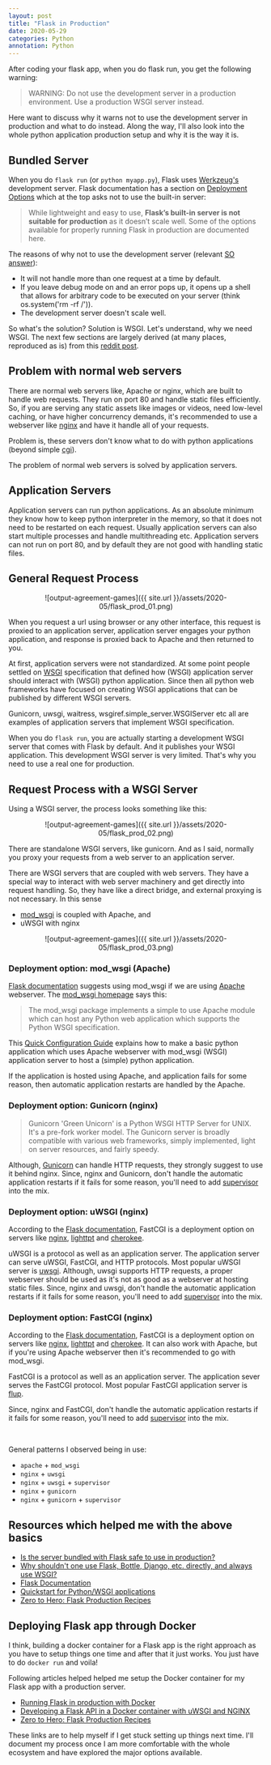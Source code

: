 ```yaml
---
layout: post
title: "Flask in Production"
date: 2020-05-29
categories: Python
annotation: Python
---
```



After coding your flask app, when you do flask run, you get the following warning:

> WARNING: Do not use the development server in a production environment.
> Use a production WSGI server instead.

Here want to discuss why it warns not to use the development server in production and what to do instead. Along the way, I'll also look into the whole python application production setup and why it is the way it is.

## Bundled Server

When you do `flask run` (or `python myapp.py`), Flask uses [Werkzeug's](https://palletsprojects.com/p/werkzeug/) development server. Flask documentation has a section on [Deployment Options](https://flask.palletsprojects.com/en/1.1.x/deploying/) which at the top asks not to use the built-in server:

> While lightweight and easy to use, **Flask’s built-in server is not suitable for production** as it doesn’t scale well. Some of the options available for properly running Flask in production are documented here.

The reasons of why not to use the development server (relevant [SO answer](https://stackoverflow.com/a/12269934/2650427)):

- It will not handle more than one request at a time by default.
- If you leave debug mode on and an error pops up, it opens up a shell that allows for arbitrary code to be executed on your server (think os.system('rm -rf /')).
- The development server doesn't scale well.

So what's the solution? Solution is WSGI. Let's understand, why we need WSGI. The next few sections are largely derived (at many places, reproduced as is) from this [reddit post](https://www.reddit.com/r/Python/comments/8bb102/why_shouldnt_one_use_flask_bottle_django_etc/dx5qklz/).

## Problem with normal web servers

There are normal web servers like, Apache or nginx, which are built to handle web requests. They run on port 80 and handle static files efficiently. So, if you are serving any static assets like images or videos, need low-level caching, or have higher concurrency demands, it's recommended to use a webserver like [nginx](http://nginx.org/) and have it handle all of your requests.

Problem is, these servers don't know what to do with python applications (beyond simple [cgi](https://en.wikipedia.org/wiki/Common_Gateway_Interface)).

The problem of normal web servers is solved by application servers.

## Application Servers

Application servers can run python applications. As an absolute minimum they know how to keep python interpreter in the memory, so that it does not need to be restarted on each request. Usually application servers can also start multiple processes and handle multithreading etc. Application servers can not run on port 80, and by default they are not good with handling static files.

## General Request Process

<span style="display:block;text-align:center">
![output-agreement-games]({{ site.url }}/assets/2020-05/flask_prod_01.png)
</span>

When you request a url using browser or any other interface, this request is proxied to an application server, application server engages your python application, and response is proxied back to Apache and then returned to you.

At first, application servers were not standardized. At some point people settled on [WSGI](https://en.wikipedia.org/wiki/Web_Server_Gateway_Interface) specification that defined how (WSGI) application server should interact with (WSGI) python application. Since then all python web frameworks have focused on creating WSGI applications that can be published by different WSGI servers.

Gunicorn, uwsgi, waitress, wsgiref.simple_server.WSGIServer etc all are examples of application servers that implement WSGI specification.

When you do `flask run`, you are actually starting a development WSGI server that comes with Flask by default. And it publishes your WSGI application. This development WSGI server is very limited. That's why you need to use a real one for production.

## Request Process with a WSGI Server

Using a WSGI server, the process looks something like this:

<span style="display:block;text-align:center">
![output-agreement-games]({{ site.url }}/assets/2020-05/flask_prod_02.png)
</span>

There are standalone WSGI servers, like gunicorn. And as I said, normally you proxy your requests from a web server to an application server.

There are WSGI servers that are coupled with web servers. They have a special way to interact with web server machinery and get directly into request handling. So, they have like a direct bridge, and external proxying is not necessary. In this sense

- [mod_wsgi](https://modwsgi.readthedocs.io/en/develop/) is coupled with Apache, and
- uWSGI with nginx


<span style="display:block;text-align:center">
![output-agreement-games]({{ site.url }}/assets/2020-05/flask_prod_03.png)
</span>

### Deployment option: mod_wsgi (Apache)

[Flask documentation](https://flask.palletsprojects.com/en/1.1.x/deploying/mod_wsgi/) suggests using mod_wsgi if we are using [Apache](https://httpd.apache.org/) webserver. The [mod_wsgi homepage](https://modwsgi.readthedocs.io/en/develop/) says this:

> The mod_wsgi package implements a simple to use Apache module which can host any Python web application which supports the Python WSGI specification.

This [Quick Configuration Guide](https://modwsgi.readthedocs.io/en/develop/user-guides/quick-configuration-guide.html) explains how to make a basic python application which uses Apache webserver with mod_wsgi (WSGI) application server to host a (simple) python application.

If the application is hosted using Apache, and application fails for some reason, then automatic application restarts are handled by the Apache.

### Deployment option: Gunicorn (nginx)

> Gunicorn 'Green Unicorn' is a Python WSGI HTTP Server for UNIX. It's a pre-fork worker model. The Gunicorn server is broadly compatible with various web frameworks, simply implemented, light on server resources, and fairly speedy.

Although, [Gunicorn](https://gunicorn.org/) can handle HTTP requests, they strongly suggest to use it behind nginx. Since, nginx and Gunicorn, don't handle the automatic application restarts if it fails for some reason, you'll need to add [supervisor](http://supervisord.org) into the mix.

### Deployment option: uWSGI (nginx)

According to the [Flask documentation](https://flask.palletsprojects.com/en/1.1.x/deploying/uwsgi/), FastCGI is a deployment option on servers like [nginx](https://nginx.org/), [lighttpt](https://www.lighttpd.net/) and [cherokee](http://cherokee-project.com/).

uWSGI is a protocol as well as an application server. The application server can serve uWSGI, FastCGI, and HTTP protocols. Most popular uWSGI server is [uwsgi](https://uwsgi-docs.readthedocs.io/en/latest/). Although, uwsgi supports HTTP requests, a proper webserver should be used as it's not as good as a webserver at hosting static files. Since, nginx and uwsgi, don't handle the automatic application restarts if it fails for some reason, you'll need to add [supervisor](http://supervisord.org) into the mix.

### Deployment option: FastCGI (nginx)

According to the [Flask documentation](https://flask.palletsprojects.com/en/1.1.x/deploying/fastcgi/), FastCGI is a deployment option on servers like [nginx](https://nginx.org/), [lighttpt](https://www.lighttpd.net/) and [cherokee](http://cherokee-project.com/). It can also work with Apache, but if you're using Apache webserver then it's recommended to go with mod_wsgi.

FastCGI is a protocol as well as an application server. The application sever serves the FastCGI protocol. Most popular FastCGI application server is [flup](https://pypi.org/project/flup/).

Since, nginx and FastCGI, don't handle the automatic application restarts if it fails for some reason, you'll need to add [supervisor](http://supervisord.org) into the mix.

<br>

General patterns I observed being in use:

- `apache` + `mod_wsgi`
- `nginx` + `uwsgi`
- `nginx` + `uwsgi` + `supervisor`
- `nginx` + `gunicorn`
- `nginx` + `gunicorn` + `supervisor`

## Resources which helped me with the above basics

- [Is the server bundled with Flask safe to use in production?](https://stackoverflow.com/q/12269537/2650427)
- [Why shouldn't one use Flask, Bottle, Django, etc. directly, and always use WSGI?](https://www.reddit.com/r/Python/comments/8bb102/why_shouldnt_one_use_flask_bottle_django_etc/dx5qklz/)
- [Flask Documentation](https://flask.palletsprojects.com/en/1.1.x/)
- [Quickstart for Python/WSGI applications](https://uwsgi-docs.readthedocs.io/en/latest/WSGIquickstart.html)
- [Zero to Hero: Flask Production Recipes](https://www.toptal.com/flask/flask-production-recipes)

## Deploying Flask app through Docker

I think, building a docker container for a Flask app is the right approach as you have to setup things one time and after that it just works. You just have to do `docker run` and voila!

Following articles helped helped me setup the Docker container for my Flask app with a production server.

- [Running Flask in production with Docker](https://smirnov-am.github.io/running-flask-in-production-with-docker/)
- [Developing a Flask API in a Docker container with uWSGI and NGINX](https://medium.com/@gabimelo/developing-a-flask-api-in-a-docker-container-with-uwsgi-and-nginx-e089e43ed90e)
- [Zero to Hero: Flask Production Recipes](https://www.toptal.com/flask/flask-production-recipes)

These links are to help myself if I get stuck setting up things next time. I'll document my process once I am more comfortable with the whole ecosystem and have explored the major options available.
